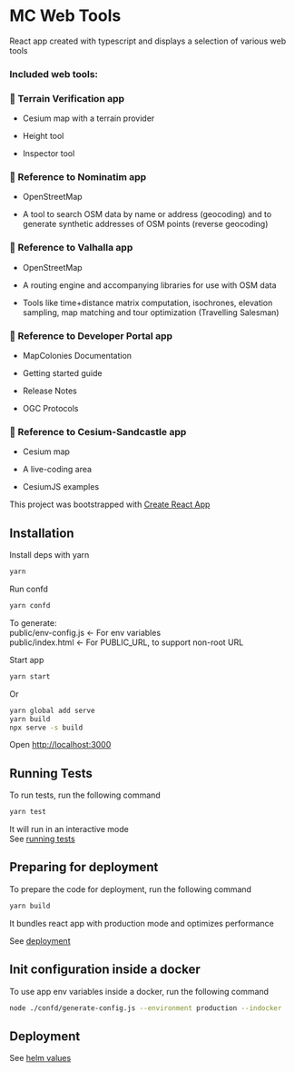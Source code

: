 # MC Web Tools

React app created with typescript and displays a selection of various web tools

### Included web tools:

### 🐼 Terrain Verification app

* Cesium map with a terrain provider

* Height tool

* Inspector tool

### 🐼 Reference to Nominatim app

* OpenStreetMap

* A tool to search OSM data by name or address (geocoding) and to generate synthetic addresses of OSM points (reverse geocoding)

### 🐼 Reference to Valhalla app

* OpenStreetMap

* A routing engine and accompanying libraries for use with OSM data

* Tools like time+distance matrix computation, isochrones, elevation sampling, map matching and tour optimization (Travelling Salesman)

### 🐼 Reference to Developer Portal app

* MapColonies Documentation

* Getting started guide

* Release Notes

* OGC Protocols

### 🐼 Reference to Cesium-Sandcastle app

* Cesium map

* A live-coding area

* CesiumJS examples

This project was bootstrapped with [Create React App](https://github.com/facebook/create-react-app)


## Installation

Install deps with yarn

```bash
yarn
```

Run confd

```bash
yarn confd
```

To generate:  
public/env-config.js  <- For env variables  
public/index.html  <- For PUBLIC_URL, to support non-root URL  
  
Start app

```bash
yarn start
```

Or

```bash
yarn global add serve
yarn build
npx serve -s build
```

Open [http://localhost:3000](http://localhost:3000)

## Running Tests

To run tests, run the following command

```bash
yarn test
```

It will run in an interactive mode  
See [running tests](https://facebook.github.io/create-react-app/docs/running-tests)

## Preparing for deployment

To prepare the code for deployment, run the following command

```bash
yarn build
```

It bundles react app with production mode and optimizes performance

See [deployment](https://facebook.github.io/create-react-app/docs/deployment)

## Init configuration inside a docker

To use app env variables inside a docker, run the following command

```bash
node ./confd/generate-config.js --environment production --indocker
```

## Deployment

See [helm values](https://github.com/MapColonies/helm-common/blob/c352a2453117895ec0f9df0267a66d6f5b9c2da2/README.md)

